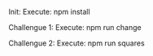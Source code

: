 Init:
Execute: npm install

Challengue 1:
Execute: npm run change

Challengue 2:
Execute: npm run squares
